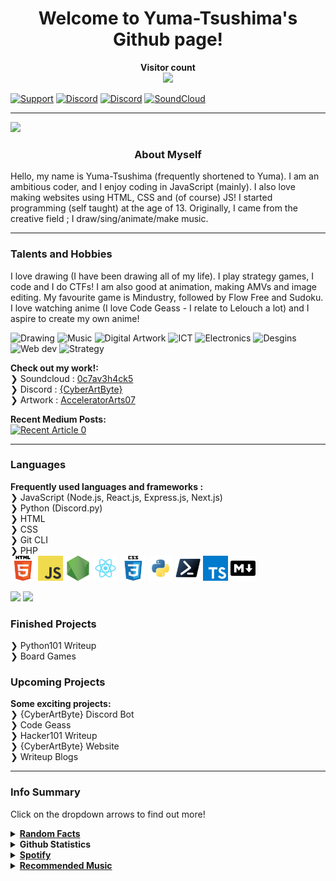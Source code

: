  <body>
      <h1 style="text-align:center">Welcome to Yuma-Tsushima's Github page!</h1>
      <p></p>
   </body>
   
  <p align="center"> 
  <b>Visitor count </b><br>
  <img src="https://profile-counter.glitch.me/Yuma-Tsushima07/count.svg" /
       </p>
 

   
[![Support](https://img.shields.io/badge/Support-Buy%20us%20a%20Pizza-orange.svg?style=for-the-badge&logo=patreon)](https://www.patreon.com/Order_of_the_Black_Knights_C2_bot)
[![Discord](https://img.shields.io/badge/C2's%20Place-Join%20us%20for%20a%20chat-blue.svg?style=for-the-badge&logo=discord)](https://disboard.org/server/711260885531885648)
[![Discord](https://img.shields.io/badge/Join%20to%20chat-CyberArtByte-blue.svg?style=for-the-badge&logo=discord)](https://discord.gg/mNAWykv67W)
[![SoundCloud](https://img.shields.io/badge/Sound-Cloud-red.svg?style=for-the-badge&logo=soundcloud)](https://soundcloud.com/0c7av3h4ck5)

---
<img src="https://github.com/Yuma-Tsushima07/Yuma-Tsushima07/blob/main/assets/terminalpython.png">

<body>
      <h3 style="text-align:center">About Myself</h3>
      <p>Hello, my name is Yuma-Tsushima (frequently shortened to Yuma). I am an ambitious coder, and I enjoy coding in JavaScript (mainly). I also love making websites using HTML, CSS and (of course) JS! I started programming (self taught) at the age of 13. Originally, I came from the creative field ; I draw/sing/animate/make music.  </p>
   </body>
   
   ---

### Talents and Hobbies
<p>I love drawing (I have been drawing all of my life). I play strategy games, I code and I do CTFs! I am also good at animation, making AMVs and image editing. My favourite game is Mindustry, followed by Flow Free and Sudoku. I love watching anime (I love Code Geass - I relate to Lelouch a lot) and I aspire to create my own anime!</p>

![Drawing](https://img.shields.io/static/v1?style=flat-square&label=%E2%A0%80&color=555&labelColor=%23e34c26&message=Drawing%20|%20A*)
![Music](https://img.shields.io/static/v1?style=flat-square&label=%E2%A0%80&color=555&labelColor=%23563d7c&message=Music%20|%20B)
![Digital Artwork](https://img.shields.io/static/v1?style=flat-square&label=%E2%A0%80&color=555&labelColor=%232b7489&message=Digital%20Artwork%20|%2080%)
![ICT](https://img.shields.io/static/v1?style=flat-square&label=%E2%A0%80&color=555&labelColor=68A063&message=ICT%20|%20A)
![Electronics](https://img.shields.io/static/v1?style=flat-square&label=%E2%A0%80&color=555&labelColor=61DBFB&message=Electronics%20|%20A)
![Desgins](https://img.shields.io/static/v1?style=flat-square&label=%E2%A0%80&color=555&labelColor=306998&message=Designs%20|%2085%)
![Web dev](https://img.shields.io/static/v1?style=flat-square&label=%E2%A0%80&color=555&labelColor=602C50&message=Web%20Development%20|%2080%)
![Strategy](https://img.shields.io/static/v1?style=flat-square&label=%E2%A0%80&color=555&labelColor=764abc&message=Strategy%20|%2095%)

<b> Check out my work!: </b> <br>
❯ Soundcloud : [0c7av3h4ck5](https://soundcloud.com/0c7av3h4ck5) <br>
❯ Discord : [{CyberArtByte}](https://discord.gg/mNAWykv67W)  <br>
❯ Artwork : [AcceleratorArts07](https://medibang.com/u/AcceleratorArts07/) <br>

<b>Recent Medium Posts: </b> <br>
<a target="_blank" href="https://github-readme-medium-recent-article.vercel.app/medium/@0xv37r1x3r/0"><img src="https://github-readme-medium-recent-article.vercel.app/medium/@0xv37r1x3r/0" alt="Recent Article 0"> </a>
 
---

 
### Languages

<b> Frequently used languages and frameworks :</b> <br>
❯ JavaScript (Node.js, React.js, Express.js, Next.js) <br>
❯ Python (Discord.py) <br>
❯ HTML <br>
❯ CSS <br>
❯ Git CLI <br>
❯ PHP <br>
<img src="https://raw.githubusercontent.com/github/explore/80688e429a7d4ef2fca1e82350fe8e3517d3494d/topics/html/html.png" alt="html5" width="40" height="40"/>
<img src="https://raw.githubusercontent.com/github/explore/80688e429a7d4ef2fca1e82350fe8e3517d3494d/topics/javascript/javascript.png" alt="javascript" width="40" height="40"/> <img src="https://raw.githubusercontent.com/github/explore/80688e429a7d4ef2fca1e82350fe8e3517d3494d/topics/nodejs/nodejs.png" alt="nodejs" width="40" height="40"/>
<img src="https://raw.githubusercontent.com/github/explore/80688e429a7d4ef2fca1e82350fe8e3517d3494d/topics/react/react.png" alt="react" width="40" height="40"/>
<img src="https://raw.githubusercontent.com/github/explore/80688e429a7d4ef2fca1e82350fe8e3517d3494d/topics/css/css.png" alt="css" width="40" height="40"/>
<img src="https://raw.githubusercontent.com/github/explore/80688e429a7d4ef2fca1e82350fe8e3517d3494d/topics/python/python.png" alt="css" width="40" height="40"/>
<img src="https://raw.githubusercontent.com/github/explore/80688e429a7d4ef2fca1e82350fe8e3517d3494d/topics/powershell/powershell.png" alt="css" width="40" height="40"/>
<img src="https://raw.githubusercontent.com/github/explore/80688e429a7d4ef2fca1e82350fe8e3517d3494d/topics/typescript/typescript.png" alt="css" width="40" height="40"/>
<img src="https://raw.githubusercontent.com/github/explore/80688e429a7d4ef2fca1e82350fe8e3517d3494d/topics/markdown/markdown.png" alt="css" width="40" height="40"/>

<p>
  <img width="48%" src="https://github-readme-stats.vercel.app/api?username=Yuma-Tsushima07&show_icons=true&theme=dark" />
  <img width="48%" src="https://github-readme-streak-stats.herokuapp.com/?user=Yuma-Tsushima07&theme=dark" />
</p>



### Finished Projects
❯ Python101 Writeup <br>
❯ Board Games <br>


### Upcoming Projects

<b> Some exciting  projects: </b> <br>
❯ {CyberArtByte} Discord Bot <br>
❯ Code Geass <br>
❯ Hacker101 Writeup <br>
❯ {CyberArtByte} Website <br>
❯ Writeup Blogs <br>




---

### Info Summary 
<p> Click on the dropdown arrows to find out more! </p>


<details>
 <summary> <u><b> Random Facts </u></b> </summary>
  
 ```javascript
const Yuma-Tsushima = {
    pronouns: "He" | "Him", //yes
    code: ["Javascript", "Python", "Bash", "Shell"], 
    os: ["Windows 10", "Linux","Android"],
    linux: {
       distros: ["Ubuntu","Parrot"],
    askMeAbout: ["web dev", "tech", "anime", "music", "artwork", "animation","Ctfs","Bughunting"],
    technologies: {
       artSoftware: ["Kirta","Autodesk","Medibang"],
       backEnd: {
            js: ["node"],
        },
    },
    music: ["Classical", "Electronic","Vocaloid","Rock","EDM","Nightcore","Dubstep"],
    funFact: "If the King doesn't move his subordinates won't follow", //All hail Lelouch!!!
    quote: "It's a lie of living, life's a lie" 
};
```
  </details>              
  

 

<div align="left">
 
<details>
  <summary><b>Github Statistics</b></summary>
   
   <a href="https://github.com/Yuma-Tsushima07/Yuma-Tsushima07">
<img align="center" src="/github-metrics.svg" alt="Yuma's Stats">
<br><br>
   
  
  <!--START_SECTION:activity-->
1. 🗣 Commented on [#14183](https://github.com/forem/forem/issues/14183) in [forem/forem](https://github.com/forem/forem)
2. 🗣 Commented on [#14183](https://github.com/forem/forem/issues/14183) in [forem/forem](https://github.com/forem/forem)
3. 🗣 Commented on [#14183](https://github.com/forem/forem/issues/14183) in [forem/forem](https://github.com/forem/forem)
4. ❗️ Opened issue [#14183](https://github.com/forem/forem/issues/14183) in [forem/forem](https://github.com/forem/forem)
5. 🎉 Merged PR [#1](https://github.com/Yuma-Tsushima07/anilewd-npm/pull/1) in [Yuma-Tsushima07/anilewd-npm](https://github.com/Yuma-Tsushima07/anilewd-npm)
  <!--END_SECTION:activity-->
  
</details>
   </div>
   
   
   
   <details>
  <summary> <u><b> Spotify </u></b> </summary>
  
[![Spotify](https://novatorem-git-master.yuma-tsushima07.vercel.app//api/spotify)](https://open.spotify.com/user/Yuma-Tsushima07)
</details>

<details>
  <summary> <u><b> Recommended Music </u></b> </summary>
 
 <!-- YOUTUBE:START -->
- [Fullmetal Alchemist - "Motherland" | ENGLISH Ver | AmaLee](https://www.youtube.com/watch?v=HdDj94p_1NM)
- [Fullmetal Alchemist - "Again" | English REMIX | AmaLee](https://www.youtube.com/watch?v=udfJidV9P0I)
- [JoJo's Bizarre Adventure - "Bloody Stream" | English Ver | AmaLee](https://www.youtube.com/watch?v=nKz8g-_FYAA)
- [Genshin Impact - "Main Theme" | AmaLee Ver](https://www.youtube.com/watch?v=Iw11n6zVCw8)
- [Fullmetal Alchemist: Brotherhood - "Shunkan Sentimental" | ENGLISH Ver | AmaLee](https://www.youtube.com/watch?v=aI0XVHNrpEg)
<!-- YOUTUBE:END -->
</details>



